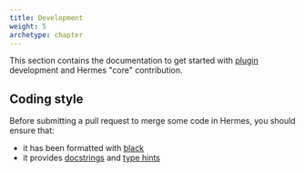 ```yaml
---
title: Development
weight: 5
archetype: chapter
---
```


This section contains the documentation to get started with [plugin](./plugins/) development and Hermes "core" contribution.

## Coding style

Before submitting a pull request to merge some code in Hermes, you should ensure that:

- it has been formatted with [black](https://github.com/psf/black)
- it provides [docstrings](https://peps.python.org/pep-0257/) and [type hints](https://peps.python.org/pep-0484/)
